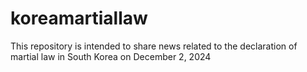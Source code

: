 # koreamartiallaw
This repository is intended to share news related to the declaration of martial law in South Korea on December 2, 2024
